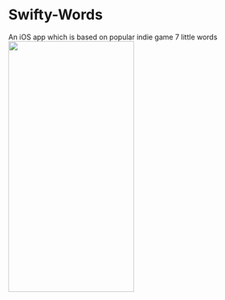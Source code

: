 # Swifty-Words
An iOS app which is based on popular indie game 7 little words
<img src="https://github.com/AkshayRameshAppDEV/Swifty-Words/blob/main/Gif/SwiftyWords.gif" width="250" height="500">
